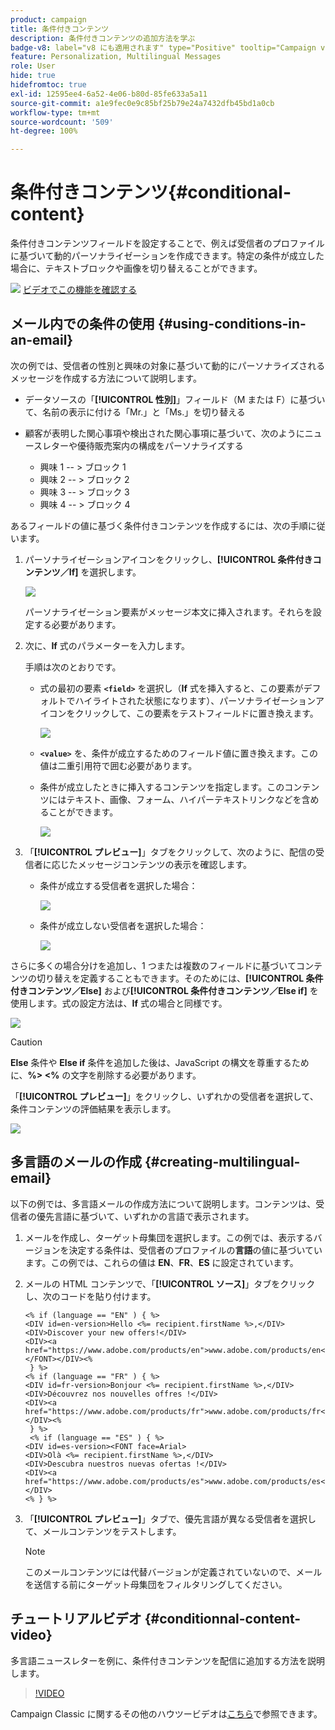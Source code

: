 ```yaml
---
product: campaign
title: 条件付きコンテンツ
description: 条件付きコンテンツの追加方法を学ぶ
badge-v8: label="v8 にも適用されます" type="Positive" tooltip="Campaign v8 にも適用されます"
feature: Personalization, Multilingual Messages
role: User
hide: true
hidefromtoc: true
exl-id: 12595ee4-6a52-4e06-b80d-85fe633a5a11
source-git-commit: a1e9fec0e9c85bf25b79e24a7432dfb45bd1a0cb
workflow-type: tm+mt
source-wordcount: '509'
ht-degree: 100%

---
```


# 条件付きコンテンツ{#conditional-content}

条件付きコンテンツフィールドを設定することで、例えば受信者のプロファイルに基づいて動的パーソナライゼーションを作成できます。特定の条件が成立した場合に、テキストブロックや画像を切り替えることができます。

![](assets/do-not-localize/how-to-video.png) [ビデオでこの機能を確認する](#conditionnal-content-video)


## メール内での条件の使用 {#using-conditions-in-an-email}

次の例では、受信者の性別と興味の対象に基づいて動的にパーソナライズされるメッセージを作成する方法について説明します。

* データソースの「**[!UICONTROL 性別]**」フィールド（M または F）に基づいて、名前の表示に付ける「Mr.」と「Ms.」を切り替える
* 顧客が表明した関心事項や検出された関心事項に基づいて、次のようにニュースレターや優待販売案内の構成をパーソナライズする

   * 興味 1 -- > ブロック 1
   * 興味 2 -- > ブロック 2
   * 興味 3 -- > ブロック 3
   * 興味 4 -- > ブロック 4

あるフィールドの値に基づく条件付きコンテンツを作成するには、次の手順に従います。

1. パーソナライゼーションアイコンをクリックし、**[!UICONTROL 条件付きコンテンツ／If]** を選択します。

   ![](assets/s_ncs_user_conditional_content02.png)

   パーソナライゼーション要素がメッセージ本文に挿入されます。それらを設定する必要があります。

1. 次に、**If** 式のパラメーターを入力します。

   手順は次のとおりです。

   * 式の最初の要素 **`<field>`** を選択し（**If** 式を挿入すると、この要素がデフォルトでハイライトされた状態になります）、パーソナライゼーションアイコンをクリックして、この要素をテストフィールドに置き換えます。

     ![](assets/s_ncs_user_conditional_content03.png)

   * **`<value>`** を、条件が成立するためのフィールド値に置き換えます。この値は二重引用符で囲む必要があります。
   * 条件が成立したときに挿入するコンテンツを指定します。このコンテンツにはテキスト、画像、フォーム、ハイパーテキストリンクなどを含めることができます。

     ![](assets/s_ncs_user_conditional_content04.png)

1. 「**[!UICONTROL プレビュー]**」タブをクリックして、次のように、配信の受信者に応じたメッセージコンテンツの表示を確認します。

   * 条件が成立する受信者を選択した場合：

     ![](assets/s_ncs_user_conditional_content05.png)

   * 条件が成立しない受信者を選択した場合：

     ![](assets/s_ncs_user_conditional_content06.png)

さらに多くの場合分けを追加し、1 つまたは複数のフィールドに基づいてコンテンツの切り替えを定義することもできます。そのためには、**[!UICONTROL 条件付きコンテンツ／Else]** および&#x200B;**[!UICONTROL 条件付きコンテンツ／Else if]** を使用します。式の設定方法は、**If** 式の場合と同様です。

![](assets/s_ncs_user_conditional_content07.png)

>[!CAUTION]
>
>**Else** 条件や **Else if** 条件を追加した後は、JavaScript の構文を尊重するために、**%> &lt;%** の文字を削除する必要があります。

「**[!UICONTROL プレビュー]**」をクリックし、いずれかの受信者を選択して、条件コンテンツの評価結果を表示します。

![](assets/s_ncs_user_conditional_content08.png)

## 多言語のメールの作成 {#creating-multilingual-email}

以下の例では、多言語メールの作成方法について説明します。コンテンツは、受信者の優先言語に基づいて、いずれかの言語で表示されます。

1. メールを作成し、ターゲット母集団を選択します。この例では、表示するバージョンを決定する条件は、受信者のプロファイルの&#x200B;**言語**&#x200B;の値に基づいています。この例では、これらの値は **EN**、**FR**、**ES** に設定されています。
1. メールの HTML コンテンツで、「**[!UICONTROL ソース]**」タブをクリックし、次のコードを貼り付けます。

   ```
   <% if (language == "EN" ) { %>
   <DIV id=en-version>Hello <%= recipient.firstName %>,</DIV>
   <DIV>Discover your new offers!</DIV>
   <DIV><a href="https://www.adobe.com/products/en">www.adobe.com/products/en</A></FONT></DIV><%
    } %>
   <% if (language == "FR" ) { %>
   <DIV id=fr-version>Bonjour <%= recipient.firstName %>,</DIV>
   <DIV>Découvrez nos nouvelles offres !</DIV>
   <DIV><a href="https://www.adobe.com/products/fr">www.adobe.com/products/fr</A></DIV><%
    } %>
    <% if (language == "ES" ) { %>
   <DIV id=es-version><FONT face=Arial>
   <DIV>Olà <%= recipient.firstName %>,</DIV>
   <DIV>Descubra nuestros nuevas ofertas !</DIV>
   <DIV><a href="https://www.adobe.com/products/es">www.adobe.com/products/es</A></DIV>
   <% } %>
   ```

1. 「**[!UICONTROL プレビュー]**」タブで、優先言語が異なる受信者を選択して、メールコンテンツをテストします。

   >[!NOTE]
   >
   >このメールコンテンツには代替バージョンが定義されていないので、メールを送信する前にターゲット母集団をフィルタリングしてください。

## チュートリアルビデオ {#conditionnal-content-video}

多言語ニュースレターを例に、条件付きコンテンツを配信に追加する方法を説明します。

>[!VIDEO](https://video.tv.adobe.com/v/27470?quality=12&captions=jpn)

Campaign Classic に関するその他のハウツービデオは[こちら](https://experienceleague.adobe.com/docs/campaign-classic-learn/tutorials/overview.html?lang=ja)で参照できます。
